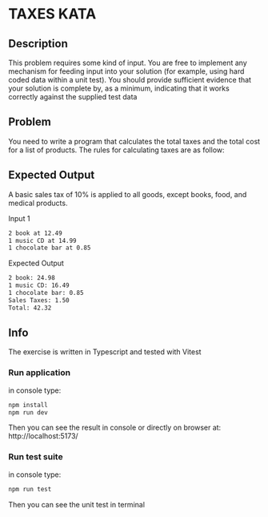 # TAXES KATA

## Description
This problem requires some kind of input. You are free to implement any mechanism for feeding
input into your solution (for example, using hard coded data within a unit test).
You should provide sufficient evidence that your solution is complete by, as a minimum,
indicating that it works correctly against the supplied test data

## Problem
You need to write a program that calculates the total taxes and the total cost for a list of
products. The rules for calculating taxes are as follow:

## Expected Output
A basic sales tax of 10% is applied to all goods, except books, food, and medical products.

Input 1
```bash
2 book at 12.49
1 music CD at 14.99
1 chocolate bar at 0.85
```

Expected Output
```bash
2 book: 24.98 
1 music CD: 16.49
1 chocolate bar: 0.85
Sales Taxes: 1.50
Total: 42.32
```


## Info

The exercise is written in Typescript and tested with Vitest

### Run application

in console type:

```bash
npm install
npm run dev
```
Then you can see the result in console or directly on browser at: http://localhost:5173/

### Run test suite

in console type:
```bash
npm run test
```
Then you can see the unit test in terminal


